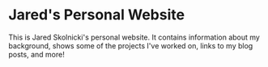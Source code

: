 # Jared's Personal Website

This is Jared Skolnicki's personal website. It contains information about my background, shows some of the projects I've worked on, links to my blog posts, and more!